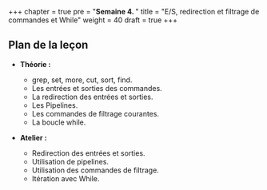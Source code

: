 +++
chapter = true
pre = "<b>Semaine 4. </b>"
title = "E/S, redirection et filtrage de commandes et While"
weight = 40
draft = true
+++

## Plan de la leçon

- **Théorie :**
  - grep, set, more, cut, sort, find.
  - Les entrées et sorties des commandes.
  - La redirection des entrées et sorties.
  - Les Pipelines.
  - Les commandes de filtrage courantes.
  - La boucle while.

- **Atelier :**
  - Redirection des entrées et sorties.
  - Utilisation de pipelines.
  - Utilisation des commandes de filtrage.
  - Itération avec While.